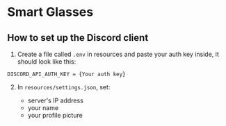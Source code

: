 # Smart Glasses
## How to set up the Discord client
1. Create a file called `.env` in resources and paste your auth key inside, it should look like this:
```
DISCORD_API_AUTH_KEY = {Your auth key}
```

2. In `resources/settings.json`, set: 

    - server's IP address 
    - your name 
    - your profile picture